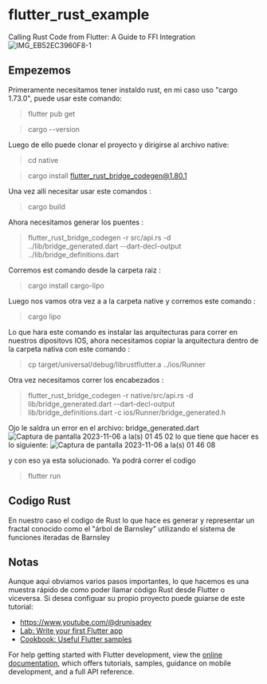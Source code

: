 # flutter_rust_example

Calling Rust Code from Flutter: A Guide to FFI Integration
![IMG_EB52EC3960F8-1](https://github.com/Tristan-2021/rust_flutter_example/assets/79274889/ca5b3b05-45b4-42ed-ae33-8cbeccff0a63)

## Empezemos 
Primeramente necesitamos tener instaldo rust, en mi caso uso "cargo 1.73.0", puede usar este comando: 
>  flutter pub get

>  cargo --version

Luego de ello puede clonar el proyecto y dirigirse al archivo native: 

> cd native

> cargo install flutter_rust_bridge_codegen@1.80.1

Una vez allí  necesitar usar este comandos : 

> cargo build

Ahora necesitamos generar los puentes : 

> flutter_rust_bridge_codegen -r src/api.rs -d ../lib/bridge_generated.dart --dart-decl-output ../lib/bridge_definitions.dart

Corremos est comando desde la carpeta raiz : 

> cargo install cargo-lipo

Luego nos vamos otra vez a a la carpeta native  y corremos este comando  : 

> cargo lipo

Lo que hara este comando es instalar las arquitecturas para correr en nuestros dipositovs IOS, ahora necesitamos copiar la arquitectura dentro de la carpeta nativa 
con este comando  : 

> cp target/universal/debug/librustflutter.a ../ios/Runner

Otra vez necesitamos correr los encabezados  : 

> flutter_rust_bridge_codegen -r native/src/api.rs -d lib/bridge_generated.dart --dart-decl-output lib/bridge_definitions.dart -c ios/Runner/bridge_generated.h

Ojo le saldra un error en el archivo: bridge_generated.dart
![Captura de pantalla 2023-11-06 a la(s) 01 45 02](https://github.com/Tristan-2021/rust_flutter_example/assets/79274889/23a1c67b-5628-43e4-9eaf-6bb58f4bd4c5)
lo que tiene que hacer es lo siguiente:
![Captura de pantalla 2023-11-06 a la(s) 01 46 08](https://github.com/Tristan-2021/rust_flutter_example/assets/79274889/3bca2adc-12b8-4590-a556-83b29defce75)

y con eso ya esta solucionado.
Ya podrá correr el codigo

> flutter run
## Codigo Rust
En nuestro caso el codigo de Rust lo que hace es generar y representar un fractal conocido como el "árbol de Barnsley" utilizando el sistema de funciones iteradas de Barnsley
## Notas
Aunque aquì obviamos varios pasos importantes, lo que hacemos es una muestra rápido de como poder llamar còdigo Rust desde Flutter o viceversa. Si desea configuar su propio proyecto puede guiarse de este tutorial:
- https://www.youtube.com/@drunisadev
- [Lab: Write your first Flutter app](https://docs.flutter.dev/get-started/codelab)
- [Cookbook: Useful Flutter samples](https://docs.flutter.dev/cookbook)

For help getting started with Flutter development, view the
[online documentation](https://docs.flutter.dev/), which offers tutorials,
samples, guidance on mobile development, and a full API reference.
